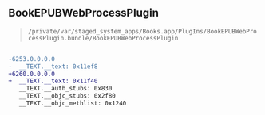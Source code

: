## BookEPUBWebProcessPlugin

> `/private/var/staged_system_apps/Books.app/PlugIns/BookEPUBWebProcessPlugin.bundle/BookEPUBWebProcessPlugin`

```diff

-6253.0.0.0.0
-  __TEXT.__text: 0x11ef8
+6260.0.0.0.0
+  __TEXT.__text: 0x11f40
   __TEXT.__auth_stubs: 0x830
   __TEXT.__objc_stubs: 0x2f80
   __TEXT.__objc_methlist: 0x1240

```
